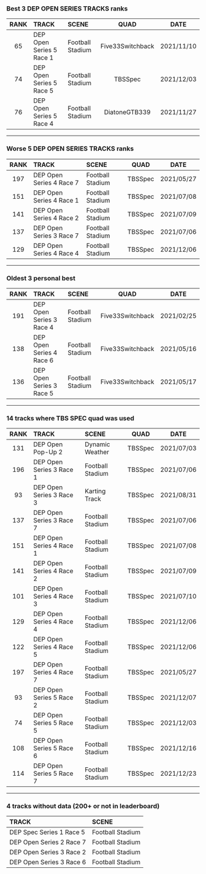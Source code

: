 ### Best 3 DEP OPEN SERIES TRACKS ranks
|RANK|TRACK|SCENE|QUAD|DATE|
|:---:|:---|:---|:---:|:---:|
|65|DEP Open Series 5 Race 1|Football Stadium|Five33Switchback|2021/11/10|
|74|DEP Open Series 5 Race 5|Football Stadium|TBSSpec|2021/12/03|
|76|DEP Open Series 5 Race 4|Football Stadium|DiatoneGTB339|2021/11/27|
---
### Worse 5 DEP OPEN SERIES TRACKS ranks
|RANK|TRACK|SCENE|QUAD|DATE|
|:---:|:---|:---|:---:|:---:|
|197|DEP Open Series 4 Race 7|Football Stadium|TBSSpec|2021/05/27|
|151|DEP Open Series 4 Race 1|Football Stadium|TBSSpec|2021/07/08|
|141|DEP Open Series 4 Race 2|Football Stadium|TBSSpec|2021/07/09|
|137|DEP Open Series 3 Race 7|Football Stadium|TBSSpec|2021/07/06|
|129|DEP Open Series 4 Race 4|Football Stadium|TBSSpec|2021/12/06|
---
### Oldest 3 personal best
|RANK|TRACK|SCENE|QUAD|DATE|
|:---:|:---|:---|:---:|:---:|
|191|DEP Open Series 3 Race 4|Football Stadium|Five33Switchback|2021/02/25|
|138|DEP Open Series 4 Race 6|Football Stadium|Five33Switchback|2021/05/16|
|136|DEP Open Series 3 Race 5|Football Stadium|Five33Switchback|2021/05/17|
---
### 14 tracks where TBS SPEC quad was used
|RANK|TRACK|SCENE|QUAD|DATE|
|:---:|:---|:---|:---:|:---:|
|131|DEP Open Pop-Up 2|Dynamic Weather|TBSSpec|2021/07/03|
|196|DEP Open Series 3 Race 1|Football Stadium|TBSSpec|2021/07/06|
|93|DEP Open Series 3 Race 3|Karting Track|TBSSpec|2021/08/31|
|137|DEP Open Series 3 Race 7|Football Stadium|TBSSpec|2021/07/06|
|151|DEP Open Series 4 Race 1|Football Stadium|TBSSpec|2021/07/08|
|141|DEP Open Series 4 Race 2|Football Stadium|TBSSpec|2021/07/09|
|101|DEP Open Series 4 Race 3|Football Stadium|TBSSpec|2021/07/10|
|129|DEP Open Series 4 Race 4|Football Stadium|TBSSpec|2021/12/06|
|122|DEP Open Series 4 Race 5|Football Stadium|TBSSpec|2021/12/06|
|197|DEP Open Series 4 Race 7|Football Stadium|TBSSpec|2021/05/27|
|93|DEP Open Series 5 Race 2|Football Stadium|TBSSpec|2021/12/07|
|74|DEP Open Series 5 Race 5|Football Stadium|TBSSpec|2021/12/03|
|108|DEP Open Series 5 Race 6|Football Stadium|TBSSpec|2021/12/16|
|114|DEP Open Series 5 Race 7|Football Stadium|TBSSpec|2021/12/23|
---
### 4 tracks without data (200+ or not in leaderboard)
|TRACK|SCENE|
|:---|:---|
|DEP Spec Series 1 Race 5|Football Stadium|
|DEP Open Series 2 Race 7|Football Stadium|
|DEP Open Series 3 Race 2|Football Stadium|
|DEP Open Series 3 Race 6|Football Stadium|
